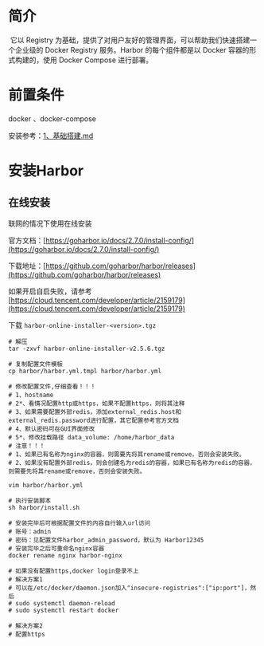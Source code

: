 # 简介

​		它以 Registry 为基础，提供了对用户友好的管理界面，可以帮助我们快速搭建一个企业级的 Docker Registry 服务。Harbor 的每个组件都是以 Docker 容器的形式构建的，使用 Docker Compose 进行部署。



# 前置条件

docker 、docker-compose

安装参考：[1、基础搭建.md](1、基础搭建.md)



# 安装Harbor

## 在线安装

联网的情况下使用在线安装

官方文档：[https://goharbor.io/docs/2.7.0/install-config/](https://goharbor.io/docs/2.7.0/install-config/)

下载地址：[https://github.com/goharbor/harbor/releases](https://github.com/goharbor/harbor/releases)

如果开启自启失败，请参考[https://cloud.tencent.com/developer/article/2159179](https://cloud.tencent.com/developer/article/2159179)

下载 `harbor-online-installer-<version>.tgz`



```shell
# 解压
tar -zxvf harbor-online-installer-v2.5.6.tgz

# 复制配置文件模板
cp harbor/harbor.yml.tmpl harbor/harbor.yml

# 修改配置文件,仔细查看！！！
# 1、hostname
# 2*、看情况配置http或https，如果不配置https，则将其注释
# 3、如果需要配置外部redis，添加external_redis.host和external_redis.password进行配置，其它配置参考官方文档
# 4、默认密码可在GUI界面修改
# 5*、修改挂载路径 data_volume: /home/harbor_data
# 注意！！！
# 1、如果已有名称为nginx的容器，则需要先将其rename或remove，否则会安装失败。
# 2、如果没有配置外部redis，则会创建名为redis的容器，如果已有名称为redis的容器，则需要先将其rename或remove，否则会安装失败。

vim harbor/harbor.yml

# 执行安装脚本
sh harbor/install.sh

# 安装完毕后可根据配置文件的内容自行输入url访问
# 账号：admin
# 密码：见配置文件harbor_admin_password，默认为 Harbor12345
# 安装完毕之后可重命名nginx容器
docker rename nginx harbor-nginx

# 如果没有配置https,docker login登录不上
# 解决方案1
# 可以在/etc/docker/daemon.json加入"insecure-registries":["ip:port"]，然后
# sudo systemctl daemon-reload
# sudo systemctl restart docker

# 解决方案2
# 配置https
```

